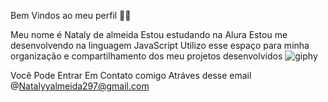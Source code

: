 Bem Vindos ao meu perfil 💙💙

Meu nome é Nataly de almeida
Estou estudando na Alura
Estou me desenvolvendo na linguagem JavaScript
Utilizo esse espaço para minha organização e compartilhamento dos meu projetos desenvolvidos
![giphy](https://github.com/user-attachments/assets/72b7a19f-5dab-4d57-99b0-944c47107e92)

Você Pode Entrar Em Contato comigo Atráves desse email
@Natalyyalmeida297@gmail.com




